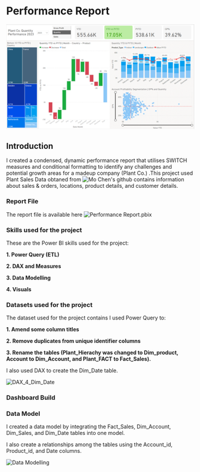 # Performance Report
![Performance_Report](https://github.com/lakunleoye/Performance_Report-_PowerBI_Project/blob/master/Performance%20Report.png)

## Introduction
I created a condensed, dynamic performance report that utilises SWITCH measures and conditional formatting to identify any challenges and potential growth areas for a madeup company (Plant Co.) .This project used Plant Sales Data obtaned from ![Mo Chen's github](https://github.com/mochen862/power-bi-portfolio-project) contains information about sales & orders, locations, product details, and customer details.

### Report File
The report file is available here ![Performance Report.pbix](https://github.com/lakunleoye/Performance_Report-_PowerBI_Project/blob/master/Performance%20Report.pbix)

### Skills used for the project
These are the Power BI skills used for the project:

**1.	Power Query (ETL)**

**2.	DAX and Measures**

**3.	Data Modelling**

**4.	Visuals**

### Datasets used for the project
The dataset used for the project contains
I used Power Query to:

**1. Amend some column titles**

**2. Remove duplicates from unique identifier columns**

**3. Rename the tables (Plant_Hierachy was changed to Dim_product, Account to Dim_Account, and Plant_FACT to Fact_Sales).**

I also used DAX to create the Dim_Date table.

![DAX_4_Dim_Date](https://github.com/user-attachments/assets/41011ee8-5e17-4ef4-ab8e-464e030fed41)



### Dashboard Build

### Data Model
I created a data model by integrating the Fact_Sales, Dim_Account, Dim_Sales, and Dim_Date tables into one model.

I also create a relationships among the tables using the Account_id, Product_id, and Date columns.

![Data Modelling](https://github.com/user-attachments/assets/8f14005c-8b85-4288-88e5-c91aed13aebc)


